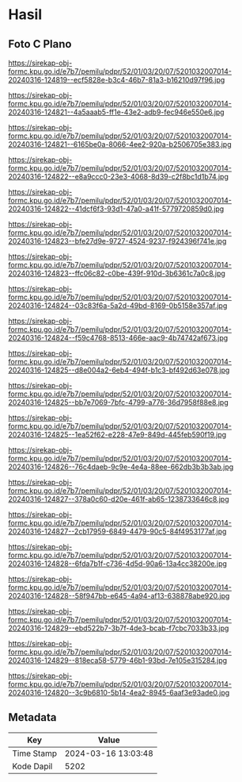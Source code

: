 # Hasil

## Foto C Plano

https://sirekap-obj-formc.kpu.go.id/e7b7/pemilu/pdpr/52/01/03/20/07/5201032007014-20240316-124819--ecf5828e-b3c4-46b7-81a3-b16210d97f96.jpg

https://sirekap-obj-formc.kpu.go.id/e7b7/pemilu/pdpr/52/01/03/20/07/5201032007014-20240316-124821--4a5aaab5-ff1e-43e2-adb9-fec946e550e6.jpg

https://sirekap-obj-formc.kpu.go.id/e7b7/pemilu/pdpr/52/01/03/20/07/5201032007014-20240316-124821--6165be0a-8066-4ee2-920a-b2506705e383.jpg

https://sirekap-obj-formc.kpu.go.id/e7b7/pemilu/pdpr/52/01/03/20/07/5201032007014-20240316-124822--e8a9ccc0-23e3-4068-8d39-c2f8bc1d1b74.jpg

https://sirekap-obj-formc.kpu.go.id/e7b7/pemilu/pdpr/52/01/03/20/07/5201032007014-20240316-124822--41dcf6f3-93d1-47a0-a41f-5779720859d0.jpg

https://sirekap-obj-formc.kpu.go.id/e7b7/pemilu/pdpr/52/01/03/20/07/5201032007014-20240316-124823--bfe27d9e-9727-4524-9237-f924396f741e.jpg

https://sirekap-obj-formc.kpu.go.id/e7b7/pemilu/pdpr/52/01/03/20/07/5201032007014-20240316-124823--ffc06c82-c0be-439f-910d-3b6361c7a0c8.jpg

https://sirekap-obj-formc.kpu.go.id/e7b7/pemilu/pdpr/52/01/03/20/07/5201032007014-20240316-124824--03c83f6a-5a2d-49bd-8169-0b5158e357af.jpg

https://sirekap-obj-formc.kpu.go.id/e7b7/pemilu/pdpr/52/01/03/20/07/5201032007014-20240316-124824--f59c4768-8513-466e-aac9-4b74742af673.jpg

https://sirekap-obj-formc.kpu.go.id/e7b7/pemilu/pdpr/52/01/03/20/07/5201032007014-20240316-124825--d8e004a2-6eb4-494f-b1c3-bf492d63e078.jpg

https://sirekap-obj-formc.kpu.go.id/e7b7/pemilu/pdpr/52/01/03/20/07/5201032007014-20240316-124825--bb7e7069-7bfc-4799-a776-36d7958f88e8.jpg

https://sirekap-obj-formc.kpu.go.id/e7b7/pemilu/pdpr/52/01/03/20/07/5201032007014-20240316-124825--1ea52f62-e228-47e9-849d-445feb590f19.jpg

https://sirekap-obj-formc.kpu.go.id/e7b7/pemilu/pdpr/52/01/03/20/07/5201032007014-20240316-124826--76c4daeb-9c9e-4e4a-88ee-662db3b3b3ab.jpg

https://sirekap-obj-formc.kpu.go.id/e7b7/pemilu/pdpr/52/01/03/20/07/5201032007014-20240316-124827--378a0c60-d20e-461f-ab65-1238733646c8.jpg

https://sirekap-obj-formc.kpu.go.id/e7b7/pemilu/pdpr/52/01/03/20/07/5201032007014-20240316-124827--2cb17959-6849-4479-90c5-84f4953177af.jpg

https://sirekap-obj-formc.kpu.go.id/e7b7/pemilu/pdpr/52/01/03/20/07/5201032007014-20240316-124828--6fda7b1f-c736-4d5d-90a6-13a4cc38200e.jpg

https://sirekap-obj-formc.kpu.go.id/e7b7/pemilu/pdpr/52/01/03/20/07/5201032007014-20240316-124828--58f947bb-e645-4a94-af13-638878abe920.jpg

https://sirekap-obj-formc.kpu.go.id/e7b7/pemilu/pdpr/52/01/03/20/07/5201032007014-20240316-124829--ebd522b7-3b7f-4de3-bcab-f7cbc7033b33.jpg

https://sirekap-obj-formc.kpu.go.id/e7b7/pemilu/pdpr/52/01/03/20/07/5201032007014-20240316-124829--818eca58-5779-46b1-93bd-7e105e315284.jpg

https://sirekap-obj-formc.kpu.go.id/e7b7/pemilu/pdpr/52/01/03/20/07/5201032007014-20240316-124820--3c9b6810-5b14-4ea2-8945-6aaf3e93ade0.jpg


## Metadata

| Key        | Value               |
| ---------- | ------------------- |
| Time Stamp | 2024-03-16 13:03:48 |
| Kode Dapil | 5202                |



